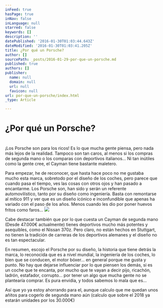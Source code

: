 ```yaml
---
inFeed: true
hasPage: true
inNav: false
inLanguage: null
starred: false
keywords: []
description: ''
datePublished: '2016-01-30T01:03:44.643Z'
dateModified: '2016-01-30T01:03:41.205Z'
title: ¿Por qué un Porsche?
author: []
sourcePath: _posts/2016-01-29-por-que-un-porsche.md
published: true
authors: []
publisher:
  name: null
  domain: null
  url: null
  favicon: null
url: por-que-un-porsche/index.html
_type: Article

---
```

# ¿Por qué un Porsche?

# 

¡Los Porsche son para los ricos! Es lo que mucha gente piensa, pero nada más lejos de la realidad. Tampoco son tan caros, al menos si los compras de segunda mano o los comparas con deportivos italianos... Ni tan inútiles como la gente cree, el Cayman tiene bastante maletero. 

Para empezar, he de reconocer, que hasta hace poco no me gustaba mucho esta marca, sobretodo por el diseño de los coches, pero parece que cuando pasa el tiempo, ves las cosas con otros ojos y han pasado a encantarme. Los Porsche son, han sido y serán un referente automovilístico, tanto por su diseño como ingeniería. Basta con remontarse al mítico 911 y ver que es un diseño icónico e inconfundible que apenas ha variado con el paso de los años. Menos cuando les dio por poner huevos fritos como faros... ![](https://s3-us-west-2.amazonaws.com/the-grid-img/p/acc0b86c57459c526e38b17be8cb3ba5aa1a75d1.jpg)

Cabe destacar también que por lo que cuesta un Cayman de segunda mano (Desde 47.000€ actualmente) tienes deportivos mucho más potentes y asequibles, como el Nissan 370z. Pero claro, no están hechos en Stuttgart, no tienen la tradición de carreras de los deportivos alemanes y el diseño no es tan espectacular. 

En resumen, escojo el Porsche por su diseño, la historia que tiene detrás la marca, lo reconocida que es a nivel mundial, la ingeniería de los coches, lo bien que se conducen, el motor bóxer... en general porque me gusta y punto. No hay que dejarse influenciar por lo que piensen los demás, si es un coche que te encanta, por mucho que te vayan a decir pijo, ricachón, ladrón, estafador, corrupto... por tener un algo que mucha gente no se plantearía comprar. Es pura envidia, y todos sabemos lo mala que es...

Así que yo ya estoy ahorrando para el, aunque calculo que me quedan unos añitos para cogerlo de segunda mano aún (calculo que sobre el 2018 ya estarán unidades por los 30.000€)